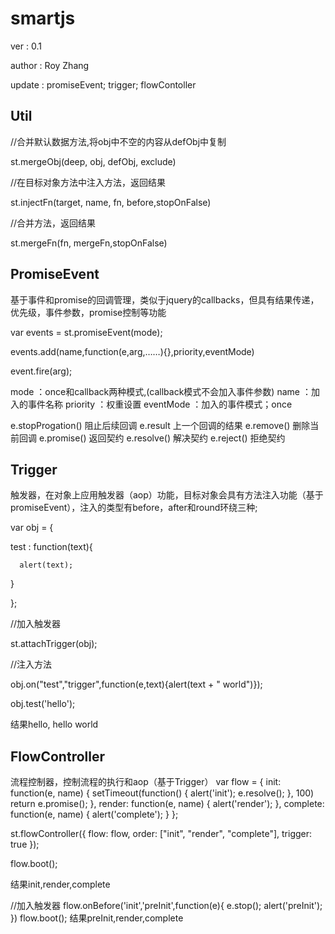 # smartjs 

ver : 0.1

author : Roy Zhang

update : promiseEvent; trigger; flowContoller

## Util
//合并默认数据方法,将obj中不空的内容从defObj中复制

st.mergeObj(deep, obj, defObj, exclude)

//在目标对象方法中注入方法，返回结果

st.injectFn(target, name, fn, before,stopOnFalse)

//合并方法，返回结果

st.mergeFn(fn, mergeFn,stopOnFalse)

## PromiseEvent 
基于事件和promise的回调管理，类似于jquery的callbacks，但具有结果传递，优先级，事件参数，promise控制等功能

var events = st.promiseEvent(mode);

events.add(name,function(e,arg,……){},priority,eventMode)

event.fire(arg);

mode ：once和callback两种模式,(callback模式不会加入事件参数) name ：加入的事件名称 priority ：权重设置 eventMode ：加入的事件模式；once

e.stopProgation() 阻止后续回调 e.result 上一个回调的结果 e.remove() 删除当前回调 e.promise() 返回契约 e.resolve() 解决契约 e.reject() 拒绝契约

## Trigger 
触发器，在对象上应用触发器（aop）功能，目标对象会具有方法注入功能（基于promiseEvent），注入的类型有before，after和round环绕三种;

var obj = {

   test : function(text){

      alert(text);

   }

};

//加入触发器

st.attachTrigger(obj);

//注入方法

obj.on("test","trigger",function(e,text){alert(text + " world")});

obj.test('hello');

结果hello, hello world

## FlowController
流程控制器，控制流程的执行和aop（基于Trigger）
var flow = {
     init: function(e, name) {
         setTimeout(function() {
             alert('init');
             e.resolve();
         }, 100)
         return e.promise();
     },
     render: function(e, name) {
        alert('render');
     },
     complete: function(e, name) {
          alert('complete');
     }
};

st.flowController({
    flow: flow,
    order: ["init", "render", "complete"],
    trigger: true
});

flow.boot();

结果init,render,complete

//加入触发器
flow.onBefore('init','preInit',function(e){
     e.stop();
     alert('preInit');
})
flow.boot();
结果preInit,render,complete
